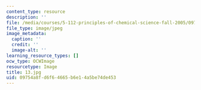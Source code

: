 ```yaml
---
content_type: resource
description: ''
file: /media/courses/5-112-principles-of-chemical-science-fall-2005/09754a8fd6f64665b6e14a5be74de453_13.jpg
file_type: image/jpeg
image_metadata:
  caption: ''
  credit: ''
  image-alt: ''
learning_resource_types: []
ocw_type: OCWImage
resourcetype: Image
title: 13.jpg
uid: 09754a8f-d6f6-4665-b6e1-4a5be74de453
---
```

